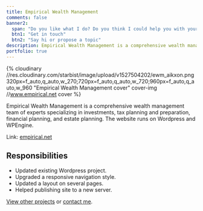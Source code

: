 ```yaml
---
title: Empirical Wealth Management
comments: false
banner2:
  span: "Do you like what I do? Do you think I could help you with your project?"
  btn1: "Get in touch"
  btn2: "Say hi or propose a topic"
description: Empirical Wealth Management is a comprehensive wealth management team of experts specializing in investments, tax planning and preparation, financial planning, and estate planning. The website runs on Wordpress and WPEngine.
portfolio: true
---
```


{% cloudinary //res.cloudinary.com/starbist/image/upload/v1527504202/ewm_aikxon.png 320px=f_auto,q_auto,w_270;720px=f_auto,q_auto,w_720;960px=f_auto,q_auto,w_960 "Empirical Wealth Management cover" cover-img //www.empirical.net cover %}

Empirical Wealth Management is a comprehensive wealth management team of experts specializing in investments, tax planning and preparation, financial planning, and estate planning. The website runs on Wordpress and WPEngine.

Link: [empirical.net](//www.empirical.net/)

## Responsibilities

- Updated existing Wordpress project.
- Upgraded a responsive navigation style.
- Updated a layout on several pages.
- Helped publishing site to a new server.

[View other projects](/portfolio/) or [contact me](/about-me/).
